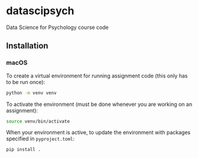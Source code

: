 # datascipsych
Data Science for Psychology course code

## Installation

### macOS

To create a virtual environment for running assignment code (this only has to be run once):

```bash
python -m venv venv
```

To activate the environment (must be done whenever you are working on an assignment):

```bash
source venv/bin/activate
```

When your environment is active, to update the environment with packages specified in `pyproject.toml`:

```bash
pip install .
```
